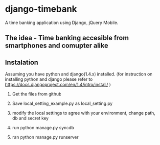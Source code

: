 django-timebank
===============

A time banking application using Django, jQuery Mobile. 

The idea - Time banking accesible from smartphones and comupter alike
---------


Instalation
-----------

Assuming you have python and django(1.4.x) installed. (for instruction on installing python and django please refer to https://docs.djangoproject.com/en/1.4/intro/install/ )

1. Get the files from github

2. Save local_setting_example.py as local_setting.py

3. modify the local settings to agree with your environment, change path, db and secret key

4. run python manage.py syncdb

5. ran python manage.py runserver 

